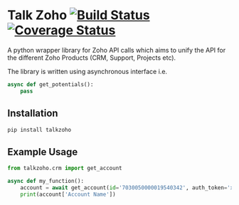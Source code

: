 # Talk Zoho [![Build Status](https://travis-ci.org/A2Z-Cloud/Talk-Zoho.svg?branch=master)](https://travis-ci.org/A2Z-Cloud/Talk-Zoho) [![Coverage Status](https://coveralls.io/repos/github/A2Z-Cloud/Talk-Zoho/badge.svg?branch=master)](https://coveralls.io/github/A2Z-Cloud/Talk-Zoho?branch=master)

A python wrapper library for Zoho API calls which aims to unify the API for the different Zoho Products (CRM, Support, Projects etc).

The library is written using asynchronous interface i.e.
```python
async def get_potentials():
    pass
```  

## Installation
```bash
pip install talkzoho
```

## Example Usage
```python
from talkzoho.crm import get_account

async def my_function():
    account = await get_account(id='7030050000019540342', auth_token='xxx')
    print(account['Account Name'])
```
